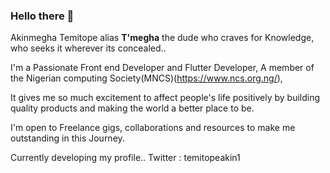 ### Hello there 👋

Akinmegha Temitope alias <b>T'megha</b> the dude who craves for Knowledge, who seeks it wherever its concealed..

I'm a Passionate Front end Developer and Flutter Developer, A member of the Nigerian computing Society(MNCS)(https://www.ncs.org.ng/),

It gives me so much excitement to affect people's life positively by building quality products and making the world a better place to be.

I'm open to Freelance gigs, collaborations and resources to make me outstanding in this Journey.

Currently developing my profile..
Twitter : temitopeakin1

